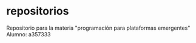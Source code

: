 # repositorios
Repositorio para la materia "programación para plataformas emergentes" Alumno: a357333
